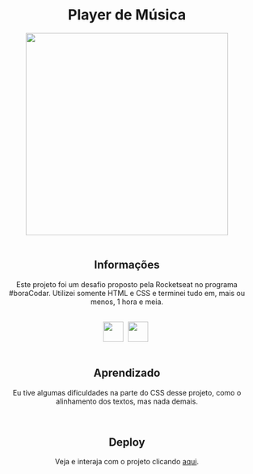 <h1 align="center">Player de Música</h1>
<div align="center">
<img height="400cm" src="https://user-images.githubusercontent.com/119365652/211124404-80820f03-97ef-432e-a469-c82fd31bf66a.png"/>
</div>
<br>

<h2 align="center">Informações</h2>
<p align="center">Este projeto foi um desafio proposto pela Rocketseat no programa #boraCodar. Utilizei somente HTML e CSS e terminei tudo em, mais ou menos, 1 hora e meia.</p>
<br>

<div align="center">
<img height="40cm" src="https://cdn.jsdelivr.net/gh/devicons/devicon/icons/html5/html5-original.svg"/> <img height="40cm" hspace="5" src="https://cdn.jsdelivr.net/gh/devicons/devicon/icons/css3/css3-original.svg"/>
</div>
<br>

<h2 align="center">Aprendizado</h2>
<p align="center">Eu tive algumas dificuldades na parte do CSS desse projeto, como o alinhamento dos textos, mas nada demais.</p>
<br>

<h2 align="center">Deploy</h2>
<p align="center">Veja e interaja com o projeto clicando <a href="https://hijuliacs.github.io/musicplayer/">aqui</a>.</p>
